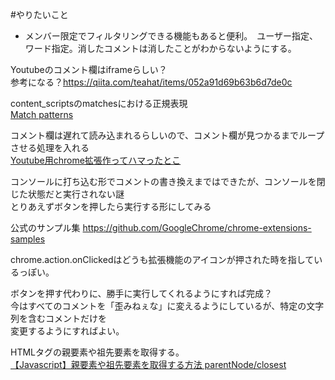 #やりたいこと
- メンバー限定でフィルタリングできる機能もあると便利。　ユーザー指定、ワード指定。消したコメントは消したことがわからないようにする。  

Youtubeのコメント欄はiframeらしい？  
参考になる？https://qiita.com/teahat/items/052a91d69b63b6d7de0c

content_scriptsのmatchesにおける正規表現  
[Match patterns](https://developer.chrome.com/docs/extensions/mv3/match_patterns/)

コメント欄は遅れて読み込まれるらしいので、コメント欄が見つかるまでループさせる処理を入れる  
[Youtube用chrome拡張作ってハマったとこ](https://shacchin.github.io/shacchinlog/2019/01/21/20190121/)

コンソールに打ち込む形でコメントの書き換えまではできたが、コンソールを閉じた状態だと実行されない謎  
とりあえずボタンを押したら実行する形にしてみる  

公式のサンプル集
https://github.com/GoogleChrome/chrome-extensions-samples


chrome.action.onClickedはどうも拡張機能のアイコンが押された時を指しているっぽい。

ボタンを押す代わりに、勝手に実行してくれるようにすれば完成？  
今はすべてのコメントを「歪みねぇな」に変えるようにしているが、特定の文字列を含むコメントだけを  
変更するようにすればよい。  

HTMLタグの親要素や祖先要素を取得する。  
[【Javascript】親要素や祖先要素を取得する方法 parentNode/closest](https://yuyauver98.me/js-parentnode-closest/)